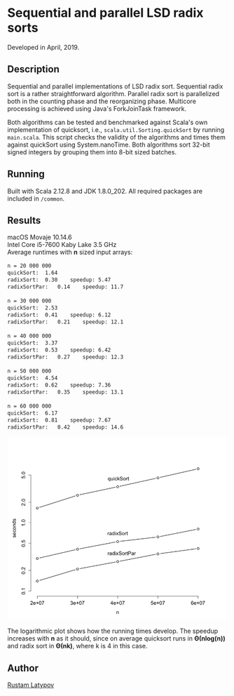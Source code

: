 # Sequential and parallel LSD radix sorts

Developed in April, 2019.

## Description

Sequential and parallel implementations of LSD radix sort. Sequential radix sort is a rather straightforward algorithm. Parallel radix sort is parallelized both in the counting phase and the reorganizing phase. Multicore processing is achieved using Java's ForkJoinTask framework.

Both algorithms can be tested and benchmarked against Scala's own implementation of quicksort, i.e., `scala.util.Sorting.quickSort` by running `main.scala`. This script checks the validity of the algorithms and times them against quickSort using System.nanoTime. Both algorithms sort 32-bit signed integers by grouping them into 8-bit sized batches.

## Running

Built with Scala 2.12.8 and JDK 1.8.0_202. All required packages are included in `/common`.

## Results

macOS Movaje 10.14.6 <br/>
Intel Core i5-7600 Kaby Lake 3.5 GHz <br/>
Average runtimes with **n** sized input arrays:

```
n = 20 000 000
quickSort:	1.64
radixSort:	0.30	speedup: 5.47
radixSortPar:	0.14	speedup: 11.7

n = 30 000 000
quickSort:	2.53
radixSort:	0.41	speedup: 6.12
radixSortPar:	0.21	speedup: 12.1

n = 40 000 000
quickSort:	3.37
radixSort:	0.53	speedup: 6.42
radixSortPar:	0.27	speedup: 12.3

n = 50 000 000
quickSort:	4.54
radixSort:	0.62	speedup: 7.36
radixSortPar:	0.35	speedup: 13.1

n = 60 000 000
quickSort:	6.17
radixSort:	0.81	speedup: 7.67
radixSortPar:	0.42	speedup: 14.6
```

<img src="https://github.com/rustamlatypov/parallel-radixsort/blob/master/R/Rplot.png" width="650">


The logarithmic plot shows how the running times develop. The speedup increases with **n** as it should, since on average quicksort runs in **Θ(nlog(n))** and radix sort in **Θ(nk)**, where k is 4 in this case.


## Author

[Rustam Latypov](mailto:rustam.latypov@aalto.fi)
